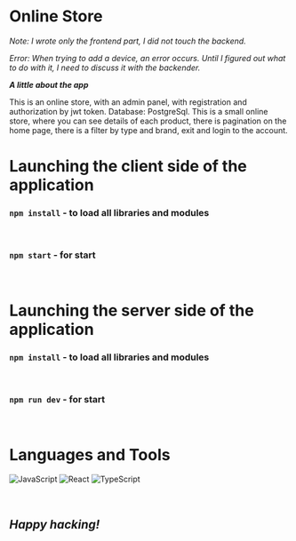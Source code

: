 # Online Store

*Note: I wrote only the frontend part, I did not touch the backend.*

_Error: When trying to add a device, an error occurs. Until I figured out what to do with it, I need to discuss it with the backender._

***A little about the app***

This is an online store, with an admin panel, with registration and authorization by jwt token. Database: PostgreSql. This is a small online store, where you can see details of each product, there is pagination on the home page, there is a filter by type and brand, exit and login to the account.

# Launching the client side of the application

### `npm install` - to load all libraries and modules

<br>

### `npm start` - for start

<br>

# Launching the server side of the application

### `npm install` - to load all libraries and modules

<br>

### `npm run dev` - for start

<br>

# Languages and Tools
![JavaScript](https://img.shields.io/badge/-JavaScript-090909?style=for-the-badge&logo=javascript)
![React](https://img.shields.io/badge/-React-090909?style=for-the-badge&logo=react)
![TypeScript](https://img.shields.io/badge/-TypeScript-090909?style=for-the-badge&logo=typeScript)

<br>

## ***Happy hacking!***